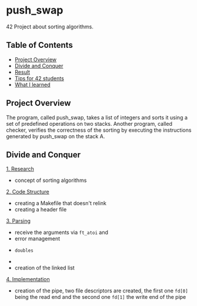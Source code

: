 # push_swap
42 Project about sorting algorithms. 

## Table of Contents

* [Project Overview](#project-overview)
* [Divide and Conquer](#divide-and-conquer)
* [Result](#result)
* [Tips for 42 students](#tips-for-42-students)
* [What I learned](#what-i-learned)


## Project Overview
The program, called push_swap, takes a list of integers and sorts it using a set of predefined operations on two stacks. Another program, called checker, verifies the correctness of the sorting by executing the instructions generated by push_swap on the stack A.

## Divide and Conquer 

<ins>1. Research</ins>
*   concept of sorting algorithms

<ins>2. Code Structure</ins>
*   creating a Makefile that doesn't relink
*   creating a header file 

<ins>3. Parsing</ins>
*   receive the arguments via ``ft_atoi`` and 
*   error management
*     doubles
*      
*   creation of the linked list


<ins>4. Implementation</ins>
*   creation of the pipe, two file descriptors are created, the first one ``fd[0]`` being the read end and the second one ``fd[1]`` the write end     of the pipe

